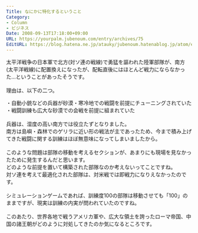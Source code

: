```yaml
---
Title: なにかに特化するということ
Category:
- Column
- ビジネス
Date: 2008-09-13T17:18:00+09:00
URL: https://yourpalm.jubenoum.com/entry/archives/75
EditURL: https://blog.hatena.ne.jp/atauky/jubenoum.hatenablog.jp/atom/entry/6653458415120883829
---
```


太平洋戦争の日本軍で北方(対ソ連の戦線)で勇猛を謳われた陸軍部隊が、南方(太平洋戦線)に配置換えになったが、配転直後にはほとんど戦力にならなかった...ということがあったそうです。<br /><br />
理由は、以下の二つ。<br />

・自動小銃などの兵器が砂漠・寒冷地での戦闘を前提にチューニングされていた<br />
・戦闘訓練も広大な砂漠での会戦を前提に組まれていた<br /><br />兵器は、湿度の高い南方では役立たずとなりました。<br />
南方は島嶼・森林でのゲリラに近い形の戦法が主であったため、今まで積み上げてきた戦闘に関する訓練はほぼ無意味になってしまいましたから。<br /><br />
このような問題は部隊の移動を考えるセクションが、あまりにも現場を見なかったために発生するんだと思います。<br />
どのような前提を置いて構築された部隊なのか考えないってことですね。<br />
対ソ連を考えて最適化された部隊は、対米戦では即戦力になりえなかったのです。<br /><br />
シミュレーションゲームであれば、訓練度100の部隊は移動させても「100」のままですが、現実は訓練の内実が問われていたのですね。<br /><br />
このあたり、世界各地で戦うアメリカ軍や、広大な領土を誇ったローマ帝国、中国の諸王朝がどのように対処してきたのか気になるところです。

